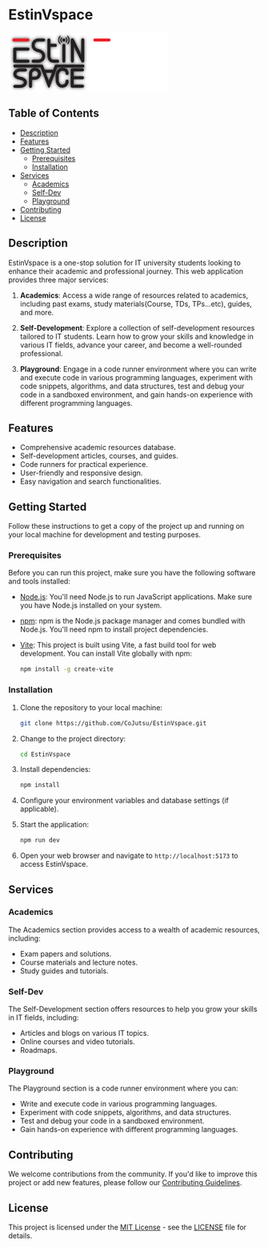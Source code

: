# EstinVspace

![Light Theme Logo](src/assets/images/logo.svg) 
![Dark Theme Logo](src/assets/images/logo-light.svg)

## Table of Contents

- [Description](#description)
- [Features](#features)
- [Getting Started](#getting-started)
  - [Prerequisites](#prerequisites)
  - [Installation](#installation)
- [Services](#services)
  - [Academics](#academics)
  - [Self-Dev](#self-dev)
  - [Playground](#playground)
- [Contributing](#contributing)
- [License](#license)

## Description

EstinVspace is a one-stop solution for IT university students looking to enhance their academic and professional journey. This web application provides three major services:

1. **Academics**: Access a wide range of resources related to academics, including past exams, study materials(Course, TDs, TPs...etc), guides, and more.

2. **Self-Development**: Explore a collection of self-development resources tailored to IT students. Learn how to grow your skills and knowledge in various IT fields, advance your career, and become a well-rounded professional.

3. **Playground**: Engage in a code runner environment where you can write and execute code in various programming languages, experiment with code snippets, algorithms, and data structures, test and debug your code in a sandboxed environment, and gain hands-on experience with different programming languages.

## Features

- Comprehensive academic resources database.
- Self-development articles, courses, and guides.
- Code runners for practical experience.
- User-friendly and responsive design.
- Easy navigation and search functionalities.

## Getting Started

Follow these instructions to get a copy of the project up and running on your local machine for development and testing purposes.

### Prerequisites

Before you can run this project, make sure you have the following software and tools installed:

- [Node.js](https://nodejs.org/): You'll need Node.js to run JavaScript applications. Make sure you have Node.js installed on your system.

- [npm](https://www.npmjs.com/): npm is the Node.js package manager and comes bundled with Node.js. You'll need npm to install project dependencies.

- [Vite](https://vitejs.dev/): This project is built using Vite, a fast build tool for web development. You can install Vite globally with npm:

  ```bash
  npm install -g create-vite
  ```

### Installation

1. Clone the repository to your local machine:

   ```bash
   git clone https://github.com/CoJutsu/EstinVspace.git
   ```

2. Change to the project directory:

   ```bash
   cd EstinVspace
   ```

3. Install dependencies:

   ```bash
   npm install
   ```

4. Configure your environment variables and database settings (if applicable).

5. Start the application:

   ```bash
   npm run dev
   ```

6. Open your web browser and navigate to `http://localhost:5173` to access EstinVspace.

## Services

### Academics

The Academics section provides access to a wealth of academic resources, including:

- Exam papers and solutions.
- Course materials and lecture notes.
- Study guides and tutorials.

### Self-Dev

The Self-Development section offers resources to help you grow your skills in IT fields, including:

- Articles and blogs on various IT topics.
- Online courses and video tutorials.
- Roadmaps.

### Playground

The Playground section is a code runner environment where you can:

- Write and execute code in various programming languages.
- Experiment with code snippets, algorithms, and data structures.
- Test and debug your code in a sandboxed environment.
- Gain hands-on experience with different programming languages.

## Contributing

We welcome contributions from the community. If you'd like to improve this project or add new features, please follow our [Contributing Guidelines](CONTRIBUTING.md).

## License

This project is licensed under the [MIT License](LICENSE) - see the [LICENSE](LICENSE) file for details.
